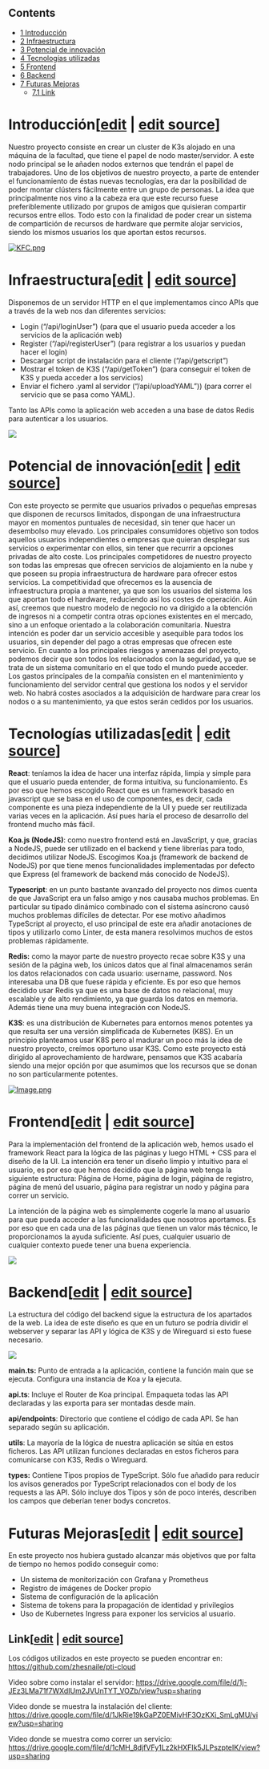 ## Contents

* [1 Introducción](#Introducci.C3.B3n)
* [2 Infraestructura](#Infraestructura)
* [3 Potencial de innovación](#Potencial_de_innovaci.C3.B3n)
* [4 Tecnologías utilizadas](#Tecnolog.C3.ADas_utilizadas)
* [5 Frontend](#Frontend)
* [6 Backend](#Backend)
* [7 Futuras Mejoras](#Futuras_Mejoras)
  + [7.1 Link](#Link)

# Introducción[[edit](/pti/index.php?title=Categor%C3%ADa:ClusterK3SComunitario&veaction=edit&section=1 "Edit section: Introducción") | [edit source](/pti/index.php?title=Categor%C3%ADa:ClusterK3SComunitario&action=edit&section=1 "Edit section: Introducción")]

Nuestro proyecto consiste en crear un cluster de K3s alojado en una máquina de la facultad, que tiene el papel de nodo master/servidor.
A este nodo principal se le añaden nodos externos que tendrán el papel de trabajadores. Uno de los objetivos de nuestro proyecto, a parte de entender el funcionamiento de éstas nuevas tecnologías, era dar la posibilidad de poder montar clústers fácilmente entre un grupo de personas. La idea que principalmente nos vino a la cabeza era que este recurso fuese preferiblemente utilizado por grupos de amigos que quisieran compartir recursos entre ellos. Todo esto con la finalidad de poder crear un sistema de compartición de recursos de hardware que permite alojar servicios, siendo los mismos usuarios los que aportan estos recursos.

[![KFC.png](images/471px-KFC.png)](/pti/index.php/File:KFC.png)

# Infraestructura[[edit](/pti/index.php?title=Categor%C3%ADa:ClusterK3SComunitario&veaction=edit&section=2 "Edit section: Infraestructura") | [edit source](/pti/index.php?title=Categor%C3%ADa:ClusterK3SComunitario&action=edit&section=2 "Edit section: Infraestructura")]

Disponemos de un servidor HTTP en el que implementamos cinco APIs que a través de la web nos dan diferentes servicios:

* Login (“/api/loginUser”) (para que el usuario pueda acceder a los servicios de la aplicación web)
* Register (“/api/registerUser”) (para registrar a los usuarios y puedan hacer el login)
* Descargar script de instalación para el cliente (“/api/getscript”)
* Mostrar el token de K3S (“/api/getToken”) (para conseguir el token de K3S y pueda acceder a los servicios)
* Enviar el fichero .yaml al servidor (“/api/uploadYAML”)) (para correr el servicio que se pasa como YAML).

Tanto las APIs como la aplicación web acceden a una base de datos Redis para autenticar a los usuarios.

[![](images/419px-Untitled\_Diagram-Page-3.drawio.png)](/pti/index.php/File:Untitled_Diagram-Page-3.drawio.png)

# Potencial de innovación[[edit](/pti/index.php?title=Categor%C3%ADa:ClusterK3SComunitario&veaction=edit&section=3 "Edit section: Potencial de innovación") | [edit source](/pti/index.php?title=Categor%C3%ADa:ClusterK3SComunitario&action=edit&section=3 "Edit section: Potencial de innovación")]

Con este proyecto se permite que usuarios privados o pequeñas empresas que disponen de recursos limitados, dispongan de una infraestructura mayor en momentos puntuales de necesidad, sin tener que hacer un desembolso muy elevado.
Los principales consumidores objetivo son todos aquellos usuarios independientes o empresas que quieran desplegar sus servicios o experimentar con ellos, sin tener que recurrir a opciones privadas de alto coste.
Los principales competidores de nuestro proyecto son todas las empresas que ofrecen servicios de alojamiento en la nube y que poseen su propia infraestructura de hardware para ofrecer estos servicios. La competitividad que ofrecemos es la ausencia de infraestructura propia a mantener, ya que son los usuarios del sistema los que aportan todo el hardware, reduciendo así los costes de operación. Aún así, creemos que nuestro modelo de negocio no va dirigido a la obtención de ingresos ni a competir contra otras opciones existentes en el mercado, sino a un enfoque orientado a la colaboración comunitaria. Nuestra intención es poder dar un servicio accesible y asequible para todos los usuarios, sin depender del pago a otras empresas que ofrecen este servicio.
En cuanto a los principales riesgos y amenazas del proyecto, podemos decir que son todos los relacionados con la seguridad, ya que se trata de un sistema comunitario en el que todo el mundo puede acceder.
Los gastos principales de la compañía consisten en el mantenimiento y funcionamiento del servidor central que gestiona los nodos y el servidor web. No habrá costes asociados a la adquisición de hardware para crear los nodos o a su mantenimiento, ya que estos serán cedidos por los usuarios.

# Tecnologías utilizadas[[edit](/pti/index.php?title=Categor%C3%ADa:ClusterK3SComunitario&veaction=edit&section=4 "Edit section: Tecnologías utilizadas") | [edit source](/pti/index.php?title=Categor%C3%ADa:ClusterK3SComunitario&action=edit&section=4 "Edit section: Tecnologías utilizadas")]

**React**: teníamos la idea de hacer una interfaz rápida, limpia y simple para que el usuario pueda entender, de forma intuitiva, su funcionamiento. Es por eso que hemos escogido React que es un framework basado en javascript que se basa en el uso de componentes, es decir, cada componente es una pieza independiente de la UI y puede ser reutilizada varias veces en la aplicación. Así pues haría el proceso de desarrollo del frontend mucho más fácil.

**Koa.js (NodeJS)**: como nuestro frontend está en JavaScript, y que, gracias a NodeJS, puede ser utilizado en el backend y tiene librerías para todo, decidimos utilizar NodeJS. Escogimos Koa.js (framework de backend de NodeJS) por que tiene menos funcionalidades implementadas por defecto que Express (el framework de backend más conocido de NodeJS).

**Typescript**: en un punto bastante avanzado del proyecto nos dimos cuenta de que JavaScript era un falso amigo y nos causaba muchos problemas. En particular su tipado dinámico combinado con el sistema asíncrono causó muchos problemas difíciles de detectar. Por ese motivo añadimos TypeScript al proyecto, el uso principal de este era añadir anotaciones de tipos y utilizarlo como Linter, de esta manera resolvimos muchos de estos problemas rápidamente.

**Redis:** como la mayor parte de nuestro proyecto recae sobre K3S y una sesión de la página web, los únicos datos que al final almacenamos serán los datos relacionados con cada usuario: username, password. Nos interesaba una DB que fuese rápida y eficiente. Es por eso que hemos decidido usar Redis ya que es una base de datos no relacional, muy escalable y de alto rendimiento, ya que guarda los datos en memoria. Además tiene una muy buena integración con NodeJS.

**K3S**: es una distribución de Kubernetes para entornos menos potentes ya que resulta ser una versión simplificada de Kubernetes (K8S). En un principio planteamos usar K8S pero al madurar un poco más la idea de nuestro proyecto, creímos oportuno usar K3S. Como este proyecto está dirigido al aprovechamiento de hardware, pensamos que K3S acabaría siendo una mejor opción por que asumimos que los recursos que se donan no son particularmente potentes.

[![Image.png](images/599px-Image.png)](/pti/index.php/File:Image.png)

# Frontend[[edit](/pti/index.php?title=Categor%C3%ADa:ClusterK3SComunitario&veaction=edit&section=5 "Edit section: Frontend") | [edit source](/pti/index.php?title=Categor%C3%ADa:ClusterK3SComunitario&action=edit&section=5 "Edit section: Frontend")]

Para la implementación del frontend de la aplicación web, hemos usado el framework React para la lógica de las páginas y luego HTML + CSS para el diseño de la UI. La intención era tener un diseño limpio y intuitivo para el usuario, es por eso que hemos decidido que la página web tenga la siguiente estructura: Página de Home, página de login, página de registro, página de menú del usuario, página para registrar un nodo y página para correr un servicio.

La intención de la página web es simplemente cogerle la mano al usuario para que pueda acceder a las funcionalidades que nosotros aportamos. Es por eso que en cada una de las páginas que tienen un valor más técnico, le proporcionamos la ayuda suficiente. Así pues, cualquier usuario de cualquier contexto puede tener una buena experiencia.

[![](images/514px-Frontend\_pti.png)](/pti/index.php/File:Frontend_pti.png)

# Backend[[edit](/pti/index.php?title=Categor%C3%ADa:ClusterK3SComunitario&veaction=edit&section=6 "Edit section: Backend") | [edit source](/pti/index.php?title=Categor%C3%ADa:ClusterK3SComunitario&action=edit&section=6 "Edit section: Backend")]

La estructura del código del backend sigue la estructura de los apartados de la web. La idea de este diseño es que en un futuro se podría dividir el webserver y separar las API y lógica de K3S y de Wireguard si esto fuese necesario.

[![](images/Estructura\_backend2.png)](/pti/index.php/File:Estructura_backend2.png)

**main.ts:** Punto de entrada a la aplicación, contiene la función main que se ejecuta. Configura una instancia de Koa y la ejecuta.

**api.ts**: Incluye el Router de Koa principal. Empaqueta todas las API declaradas y las exporta para ser montadas desde main.

**api/endpoints**: Directorio que contiene el código de cada API. Se han separado según su aplicación.

**utils**: La mayoría de la lógica de nuestra aplicación se sitúa en estos ficheros. Las API utilizan funciones declaradas en estos ficheros para comunicarse con K3S, Redis o Wireguard.

**types:** Contiene Tipos propios de TypeScript. Sólo fue añadido para reducir los avisos generados por TypeScript relacionados con el body de los requests a las API. Sólo incluye dos Tipos y són de poco interés, describen los campos que deberían tener bodys concretos.

# Futuras Mejoras[[edit](/pti/index.php?title=Categor%C3%ADa:ClusterK3SComunitario&veaction=edit&section=7 "Edit section: Futuras Mejoras") | [edit source](/pti/index.php?title=Categor%C3%ADa:ClusterK3SComunitario&action=edit&section=7 "Edit section: Futuras Mejoras")]

En este proyecto nos hubiera gustado alcanzar más objetivos que por falta de tiempo no hemos podido conseguir como:

* Un sistema de monitorización con Grafana y Prometheus
* Registro de imágenes de Docker propio
* Sistema de configuración de la aplicación
* Sistema de tokens para la propagación de identidad y privilegios
* Uso de Kubernetes Ingress para exponer los servicios al usuario.

## Link[[edit](/pti/index.php?title=Categor%C3%ADa:ClusterK3SComunitario&veaction=edit&section=8 "Edit section: Link") | [edit source](/pti/index.php?title=Categor%C3%ADa:ClusterK3SComunitario&action=edit&section=8 "Edit section: Link")]

Los códigos utilizados en este proyecto se pueden encontrar en: <https://github.com/zhesnaile/pti-cloud>

Video sobre como instalar el servidor: <https://drive.google.com/file/d/1j-JEz3LMa71f7WXdIUm2JVUnTYT_VOZb/view?usp=sharing>

Video donde se muestra la instalación del cliente: <https://drive.google.com/file/d/1JkRie19kGaPZ0EMivHF3OzKXj_SmLgMU/view?usp=sharing>

Video donde se muestra como correr un servicio: <https://drive.google.com/file/d/1cMH_8djfVFy1Lz2kHXFIk5JLPszpteIK/view?usp=sharing>